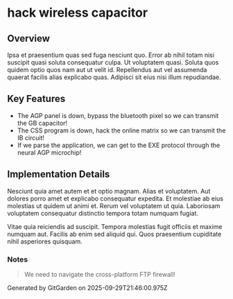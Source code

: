 # hack wireless capacitor

## Overview
Ipsa et praesentium quas sed fuga nesciunt quo. Error ab nihil totam nisi suscipit quasi soluta consequatur culpa. Ut voluptatem quasi. Soluta quos quidem optio quos nam aut ut velit id. Repellendus aut vel assumenda quaerat facilis alias explicabo quas. Adipisci sit eius nisi illum repudiandae.

## Key Features
- The AGP panel is down, bypass the bluetooth pixel so we can transmit the GB capacitor!
- The CSS program is down, hack the online matrix so we can transmit the IB circuit!
- If we parse the application, we can get to the EXE protocol through the neural AGP microchip!

## Implementation Details
Nesciunt quia amet autem et et optio magnam. Alias et voluptatem. Aut dolores porro amet et explicabo consequatur expedita. Et molestiae ab eius molestias ut quidem ut animi et. Rerum vel voluptatem ut quia. Laboriosam voluptatem consequatur distinctio tempora totam numquam fugiat.
 Vitae quia reiciendis ad suscipit. Tempora molestias fugit officiis et maxime numquam aut. Facilis ab enim sed aliquid qui. Quos praesentium cupiditate nihil asperiores quisquam.

### Notes
> We need to navigate the cross-platform FTP firewall!

Generated by GitGarden on 2025-09-29T21:46:00.975Z